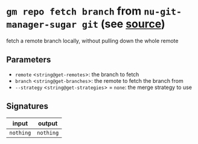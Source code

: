 # `gm repo fetch branch` from `nu-git-manager-sugar git` (see [source](https://github.com/amtoine/nu-git-manager/blob/main/pkgs/nu-git-manager-sugar/nu-git-manager-sugar/git/mod.nu#L174))
fetch a remote branch locally, without pulling down the whole remote



## Parameters
- `remote` <`string@get-remotes`>: the branch to fetch
- `branch` <`string@get-branches`>: the remote to fetch the branch from
- `--strategy` <`string@get-strategies`> = `none`: the merge strategy to use


## Signatures
| input     | output    |
| --------- | --------- |
| `nothing` | `nothing` |
